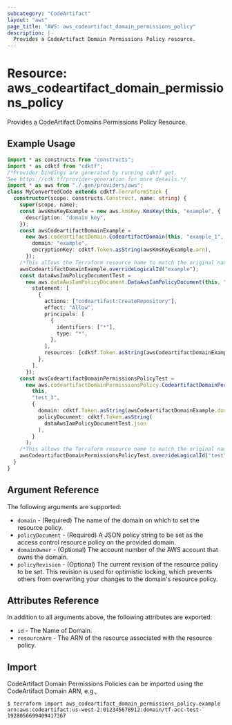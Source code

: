 ```yaml
---
subcategory: "CodeArtifact"
layout: "aws"
page_title: "AWS: aws_codeartifact_domain_permissions_policy"
description: |-
  Provides a CodeArtifact Domain Permissions Policy resource.
---
```


# Resource: aws_codeartifact_domain_permissions_policy

Provides a CodeArtifact Domains Permissions Policy Resource.

## Example Usage

```typescript
import * as constructs from "constructs";
import * as cdktf from "cdktf";
/*Provider bindings are generated by running cdktf get.
See https://cdk.tf/provider-generation for more details.*/
import * as aws from "./.gen/providers/aws";
class MyConvertedCode extends cdktf.TerraformStack {
  constructor(scope: constructs.Construct, name: string) {
    super(scope, name);
    const awsKmsKeyExample = new aws.kmsKey.KmsKey(this, "example", {
      description: "domain key",
    });
    const awsCodeartifactDomainExample =
      new aws.codeartifactDomain.CodeartifactDomain(this, "example_1", {
        domain: "example",
        encryptionKey: cdktf.Token.asString(awsKmsKeyExample.arn),
      });
    /*This allows the Terraform resource name to match the original name. You can remove the call if you don't need them to match.*/
    awsCodeartifactDomainExample.overrideLogicalId("example");
    const dataAwsIamPolicyDocumentTest =
      new aws.dataAwsIamPolicyDocument.DataAwsIamPolicyDocument(this, "test", {
        statement: [
          {
            actions: ["codeartifact:CreateRepository"],
            effect: "Allow",
            principals: [
              {
                identifiers: ["*"],
                type: "*",
              },
            ],
            resources: [cdktf.Token.asString(awsCodeartifactDomainExample.arn)],
          },
        ],
      });
    const awsCodeartifactDomainPermissionsPolicyTest =
      new aws.codeartifactDomainPermissionsPolicy.CodeartifactDomainPermissionsPolicy(
        this,
        "test_3",
        {
          domain: cdktf.Token.asString(awsCodeartifactDomainExample.domain),
          policyDocument: cdktf.Token.asString(
            dataAwsIamPolicyDocumentTest.json
          ),
        }
      );
    /*This allows the Terraform resource name to match the original name. You can remove the call if you don't need them to match.*/
    awsCodeartifactDomainPermissionsPolicyTest.overrideLogicalId("test");
  }
}

```

## Argument Reference

The following arguments are supported:

* `domain` - (Required) The name of the domain on which to set the resource policy.
* `policyDocument` - (Required) A JSON policy string to be set as the access control resource policy on the provided domain.
* `domainOwner` - (Optional) The account number of the AWS account that owns the domain.
* `policyRevision` - (Optional) The current revision of the resource policy to be set. This revision is used for optimistic locking, which prevents others from overwriting your changes to the domain's resource policy.

## Attributes Reference

In addition to all arguments above, the following attributes are exported:

* `id` - The Name of Domain.
* `resourceArn` - The ARN of the resource associated with the resource policy.

## Import

CodeArtifact Domain Permissions Policies can be imported using the CodeArtifact Domain ARN, e.g.,

```
$ terraform import aws_codeartifact_domain_permissions_policy.example arn:aws:codeartifact:us-west-2:012345678912:domain/tf-acc-test-1928056699409417367
```

<!-- cache-key: cdktf-0.17.0-pre.15 input-0ce5aacf63320a0ae30a1d9ee88f021e5a42eabd49a9ccc9a5cbdf36a0e6bc7c -->